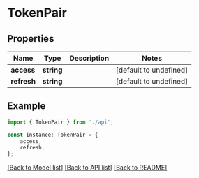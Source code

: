 # TokenPair


## Properties

Name | Type | Description | Notes
------------ | ------------- | ------------- | -------------
**access** | **string** |  | [default to undefined]
**refresh** | **string** |  | [default to undefined]

## Example

```typescript
import { TokenPair } from './api';

const instance: TokenPair = {
    access,
    refresh,
};
```

[[Back to Model list]](../README.md#documentation-for-models) [[Back to API list]](../README.md#documentation-for-api-endpoints) [[Back to README]](../README.md)
